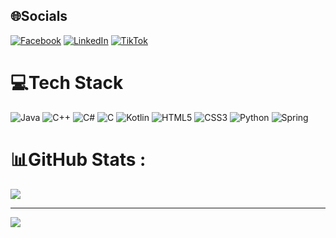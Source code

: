 
## 🌐Socials
[![Facebook](https://img.shields.io/badge/Facebook-%231877F2.svg?logo=Facebook&logoColor=white)](https://www.facebook.com/van.sy.02.02.2004/) [![LinkedIn](https://img.shields.io/badge/LinkedIn-%230077B5.svg?logo=linkedin&logoColor=white)](https://www.linkedin.com/in/syvan2004//) [![TikTok](https://img.shields.io/badge/TikTok-%23000000.svg?logo=TikTok&logoColor=white)](https://www.tiktok.com/@coder.tapta)
# 💻Tech Stack
![Java](https://img.shields.io/badge/java-%23ED8B00.svg?style=for-the-badge&logo=java&logoColor=white) ![C++](https://img.shields.io/badge/c++-%2300599C.svg?style=for-the-badge&logo=c%2B%2B&logoColor=white) ![C#](https://img.shields.io/badge/c%23-%23239120.svg?style=for-the-badge&logo=c-sharp&logoColor=white) ![C](https://img.shields.io/badge/c-%2300599C.svg?style=for-the-badge&logo=c&logoColor=white) ![Kotlin](https://img.shields.io/badge/kotlin-%230095D5.svg?style=for-the-badge&logo=kotlin&logoColor=white) ![HTML5](https://img.shields.io/badge/html5-%23E34F26.svg?style=for-the-badge&logo=html5&logoColor=white) ![CSS3](https://img.shields.io/badge/css3-%231572B6.svg?style=for-the-badge&logo=css3&logoColor=white) ![Python](https://img.shields.io/badge/python-3670A0?style=for-the-badge&logo=python&logoColor=ffdd54) ![Spring](https://img.shields.io/badge/spring-%236DB33F.svg?style=for-the-badge&logo=spring&logoColor=white)
# 📊GitHub Stats :
![](https://github-readme-stats.vercel.app/api/top-langs/?username=vansy204&theme=radical&hide_border=true&include_all_commits=true&count_private=true&layout=compact)

---
[![](https://visitcount.itsvg.in/api?id=vansy204&icon=0&color=0)](https://visitcount.itsvg.in)
